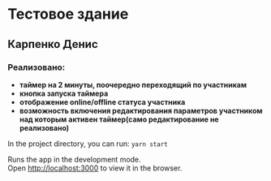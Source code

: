#  Тестовое здание

## Карпенко Денис

### Реализовано:
*  **таймер на 2 минуты, поочередно переходящий по участникам**
*  **кнопка запуска таймера**
*  **отображение online/offline статуса участника**
* **возможность включения редактирования параметров 
участником над которым активен таймер(само редактирование не реализовано)**

In the project directory, you can run:
 `yarn start`

Runs the app in the development mode.\
Open [http://localhost:3000](http://localhost:3000) to view it in the browser.
